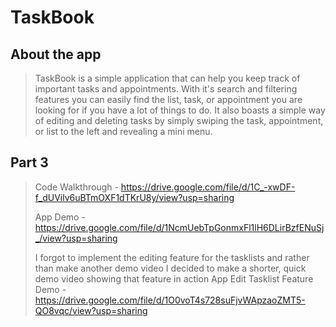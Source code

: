 # TaskBook
## About the app
> TaskBook is a simple application that can help you keep track of important tasks and appointments. 
> With it's search and filtering features you can easily find the list, task, or appointment you are looking for if you have a lot of things to do.
> It also boasts a simple way of editing and deleting tasks by simply swiping the task, appointment, or list to the left and revealing a mini menu.
## Part 3
>Code Walkthrough - https://drive.google.com/file/d/1C_-xwDF-f_dUVilv6uBTmOXF1dTKrU8y/view?usp=sharing
>
>App Demo - https://drive.google.com/file/d/1NcmUebTpGonmxFl1lH6DLirBzfENuSj_/view?usp=sharing
>
>I forgot to implement the editing feature for the tasklists and rather than make another demo video I decided to make a shorter, quick demo 
> video showing that feature in action
>App Edit Tasklist Feature Demo - https://drive.google.com/file/d/1O0voT4s728suFjvWApzaoZMT5-QO8vqc/view?usp=sharing
